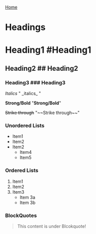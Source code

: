 [Home](../README.md)

# Headings 

# Heading1  \#Heading1
## Heading2 \## Heading2
### Heading3 \### Heading3

_Italics_ " \_italics\_ "

**Strong/Bold** "**Strong/Bold**"

~~Strike through~~ "\~\~Strike through\~\~"

### Unordered Lists
* Item1
* Item2
* Item2
  * Item4
  * Item5

### Ordered Lists
1. Item1
2. Item2
3. Item3
   * Item 3a
   * Item 3b

### BlockQuotes
>This content is under Blcokquote!